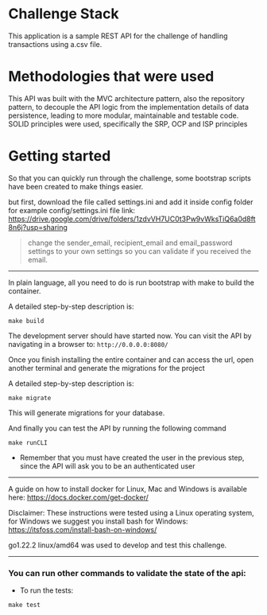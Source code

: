 # Challenge Stack
This application is a sample REST API for the challenge of handling transactions using a.csv file.

# Methodologies that were used

This API was built with the MVC architecture pattern,
also the repository pattern, to decouple the API logic from the implementation details of data persistence, leading to more modular, maintainable and testable code.
SOLID principles were used, specifically the SRP, OCP and ISP principles


# Getting started

So that you can quickly run through the challenge, some bootstrap scripts have been created to make things easier.

but first, download the file called settings.ini and add it inside config folder for example config/settings.ini
file link: https://drive.google.com/drive/folders/1zdvVH7UC0t3Pw9vWksTiQ6a0d8ft8n6j?usp=sharing

> change the sender_email, recipient_email and email_password settings to your own settings so you can validate if you received the email.


---

In plain language, all you need to do is run bootstrap with make to build the container.


A detailed step-by-step description is:
```
make build
```
The development server should have started now. You can visit the API by navigating in a browser to: `http://0.0.0.0:8080/`


Once you finish installing the entire container and can access the url, open another terminal and generate the migrations for the project

A detailed step-by-step description is:
```
make migrate
```
This will generate migrations for your database.



And finally you can test the API by running the following command

```
make runCLI
```

* Remember that you must have created the user in the previous step, since the API will ask you to be an authenticated user

---


A guide on how to install docker for Linux, Mac and Windows is available here: https://docs.docker.com/get-docker/

Disclaimer: These instructions were tested using a Linux operating system, for Windows we suggest you install bash for Windows: https://itsfoss.com/install-bash-on-windows/

go1.22.2 linux/amd64 was used to develop and test this challenge.

---

### You can run other commands to validate the state of the api:

* To run the tests:
```
make test
```